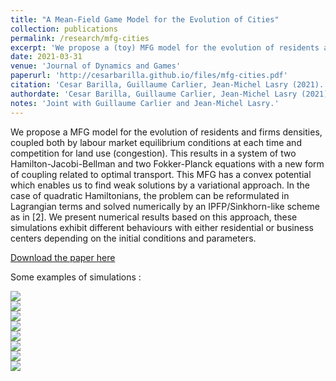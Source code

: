 ```yaml
---
title: "A Mean-Field Game Model for the Evolution of Cities"
collection: publications
permalink: /research/mfg-cities
excerpt: 'We propose a (toy) MFG model for the evolution of residents and firms densities, coupled both by labour market equilibrium conditions at each time and competition for land use (congestion). This results in a system of two Hamilton-Jacobi-Bellman and two Fokker-Planck equations with a new form of coupling related to optimal transport. This MFG has a convex potential which enables us to find weak so- lutions by a variational approach. In the case of quadratic Hamil- tonians, the problem can be reformulated in Lagrangian terms and solved numerically by an IPFP/Sinkhorn-like scheme as in [2]. We present numerical results based on this approach, these simulations exhibit different behaviours with either residential or business centers depending on the initial conditions and parameters.'
date: 2021-03-31
venue: 'Journal of Dynamics and Games'
paperurl: 'http://cesarbarilla.github.io/files/mfg-cities.pdf'
citation: 'Cesar Barilla, Guillaume Carlier, Jean-Michel Lasry (2021). &quot;A Mean-Field Game Model for the Evolution of Cities&quot;, Forthcoming in <i>Journal of Dynamics and Games</i> '
authordate: 'Cesar Barilla, Guillaume Carlier, Jean-Michel Lasry (2021).'
notes: 'Joint with Guillaume Carlier and Jean-Michel Lasry.'
---
```


We propose a MFG model for the evolution of residents and firms densities, coupled both by labour market equilibrium conditions at each time and competition for land use (congestion). This results in a system of two Hamilton-Jacobi-Bellman and two Fokker-Planck equations with a new form of coupling related to optimal transport. This MFG has a convex potential which enables us to find weak solutions by a variational approach. In the case of quadratic Hamiltonians, the problem can be reformulated in Lagrangian terms and solved numerically by an IPFP/Sinkhorn-like scheme as in [2]. We present numerical results based on this approach, these simulations exhibit different behaviours with either residential or business centers depending on the initial conditions and parameters.

[Download the paper here](http://cesarbarilla.github.io/files/mfg-cities.pdf)

Some examples of simulations :


<img src="{{site.url}}/images/Simu1D_25.gif" style="display: block; margin: auto;" />

<img src="{{site.url}}/images/Simu1D_29.gif" style="display: block; margin: auto;" />

<img src="{{site.url}}/images/Simu1D_30.gif" style="display: block; margin: auto;" />

<img src="{{site.url}}/images/Simu1D_19.gif" style="display: block; margin: auto;" />

<img src="{{site.url}}/images/Simu1D_20.gif" style="display: block; margin: auto;" />

<img src="{{site.url}}/images/Simu1D_21.gif" style="display: block; margin: auto;" />

<img src="{{site.url}}/images/Simu1D_14.gif" style="display: block; margin: auto;" />

<img src="{{site.url}}/images/Simu1D_15.gif" style="display: block; margin: auto;" />
